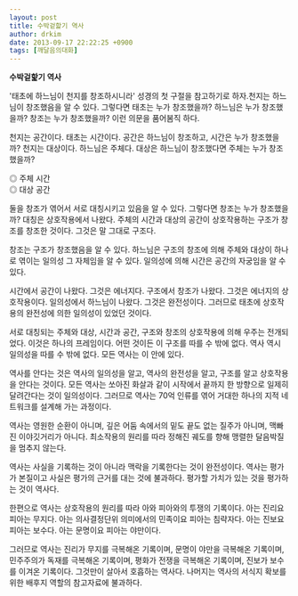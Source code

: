 ```yaml
---
layout: post
title: 수박겉핥기 역사
author: drkim
date: 2013-09-17 22:22:25 +0900
tags: [깨달음의대화]
---
```

  **수박겉핥기 역사**


  


'태초에 하느님이 천지를 창조하시니라' 성경의 첫 구절을 참고하기로 하자.천지는 하느님이 창조했음을 알 수 있다. 그렇다면 태초는 누가 창조했을까? 하느님은 누가 창조했을까? 창조는 누가 창조했을까? 이런 의문을 품어봄직 하다. 


  


천지는 공간이다. 태초는 시간이다. 공간은 하느님이 창조하고, 시간은 누가 창조했을까? 천지는 대상이다. 하느님은 주체다. 대상은 하느님이 창조했다면 주체는 누가 창조했을까? 


  


◎ 주체 시간     
◎ 대상 공간 


  


둘을 창조가 엮어서 서로 대칭시키고 있음을 알 수 있다. 그렇다면 창조는 누가 창조했을까? 대칭은 상호작용에서 나왔다. 주체의 시간과 대상의 공간이 상호작용하는 구조가 창조를 창조한 것이다. 그것은 말 그대로 구조다. 


  


창조는 구조가 창조했음을 알 수 있다. 하느님은 구조의 창조에 의해 주체와 대상이 하나로 엮이는 일의성 그 자체임을 알 수 있다. 일의성에 의해 시간은 공간의 자궁임을 알 수 있다. 


  


시간에서 공간이 나왔다. 그것은 에너지다. 구조에서 창조가 나왔다. 그것은 에너지의 상호작용이다. 일의성에서 하느님이 나왔다. 그것은 완전성이다. 그러므로 태초에 상호작용의 완전성에 의한 일의성이 있었던 것이다. 


  


서로 대칭되는 주체와 대상, 시간과 공간, 구조와 창조의 상호작용에 의해 우주는 전개되었다. 이것은 하나의 프레임이다. 어떤 것이든 이 구조를 따를 수 밖에 없다. 역사 역시 일의성을 따를 수 밖에 없다. 모든 역사는 이 안에 있다. 


  


역사를 안다는 것은 역사의 일의성을 알고, 역사의 완전성을 알고, 구조를 알고 상호작용을 안다는 것이다. 모든 역사는 쏘아진 화살과 같이 시작에서 끝까지 한 방향으로 일제히 달려간다는 것이 일의성이다. 그러므로 역사는 70억 인류를 엮어 거대한 하나의 지적 네트워크를 설계해 가는 과정이다. 


  


역사는 영원한 순환이 아니며, 깊은 어둠 속에서의 밑도 끝도 없는 질주가 아니며, 맥빠진 이야깃거리가 아니다. 최소작용의 원리를 따라 정해진 궤도를 향해 맹렬한 달음박질을 멈추지 않는다. 


  


역사는 사실을 기록하는 것이 아니라 맥락을 기록한다는 것이 완전성이다. 역사는 평가가 본질이고 사실은 평가의 근거를 대는 것에 불과하다. 평가할 가치가 있는 것을 평가하는 것이 역사다. 


  


한편으로 역사는 상호작용의 원리를 따라 아와 피아와의 투쟁의 기록이다. 아는 진리요 피아는 무지다. 아는 의사결정단위 의미에서의 민족이요 피아는 침략자다. 아는 진보요 피아는 보수다. 아는 문명이요 피아는 야만이다. 


  


그러므로 역사는 진리가 무지를 극복해온 기록이며, 문명이 야만을 극복해온 기록이며, 민주주의가 독재를 극복해온 기록이며, 평화가 전쟁을 극복해온 기록이며, 진보가 보수를 이겨온 기록이다. 그것만이 살아서 호흡하는 역사다. 나머지는 역사의 서식지 확보를 위한 배후지 역할의 참고자료에 불과하다.